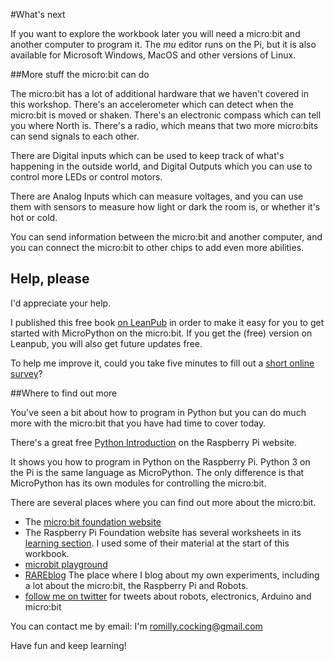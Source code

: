 

#What's next

If you want to explore the workbook later you will need a micro:bit and another
computer to program it. The *mu* editor runs on the Pi, but it is also
available for Microsoft Windows, MacOS and other versions of Linux. 


##More stuff the micro:bit can do

The micro:bit has a lot of additional hardware that we haven't covered in this
workshop. There's an accelerometer which can detect when the micro:bit is moved or shaken. 
There's an electronic compass which can tell you where North is.
There's a radio, which means that two more micro:bits can send signals to each
other.

There are Digital inputs which can be used to keep track of what's happening in
the outside world, and Digital Outputs which you can use to control more LEDs or
control motors.

There are Analog Inputs which can measure voltages, and you can use them with
sensors to measure how light or dark the room is, or whether it's hot or cold.

You can send information between the micro:bit and another computer, and you can connect
the micro:bit to other chips to add even more abilities.

## Help, please

I'd appreciate your help.

I published this free book [on LeanPub](https://leanpub.com/microbitmicropython) in order to make it easy for you to get
started with MicroPython on the micro:bit. If you get the (free) version on Leanpub, you will also
get future updates free.

To help me improve it, could you take five minutes to fill out a
[short online survey](https://goo.gl/forms/eeXtmhuQZISZ8VgZ2)?


##Where to find out more

You've seen a bit about how to program in Python but you can do much more with the micro:bit
that you have had time to cover today.

There's a great free [Python Introduction](https://www.raspberrypi.org/learning/python-intro/)
on the Raspberry Pi website.

It shows you how to program in Python on the Raspberry Pi.
Python 3 on the Pi is the same language as MicroPython. The only difference is
that MicroPython has its own modules for controlling the micro:bit.

There are several places where you can find out more about the micro:bit.

* The [micro:bit foundation website](http://www.microbit.org/)
* The Raspberry Pi Foundation website has several worksheets in its
[learning section](https://www.raspberrypi.org/learning/).
I used some of their material at the start of this workbook.
* [microbit playground](https://microbit-playground.co.uk/)
* [RAREblog](http://blog.rareschool.com/) The place where I blog about my own experiments,
including a lot about the micro:bit, the Raspberry Pi and Robots.
* [follow me on twitter](https://twitter.com/rareblog) for tweets about robots, electronics, Arduino and micro:bit
 
You can contact me by email: I'm romilly.cocking@gmail.com

Have fun and keep learning!
 
 